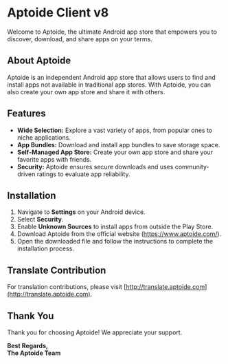 # Aptoide Client v8

Welcome to Aptoide, the ultimate Android app store that empowers you to discover, download, and share apps on your terms.

## About Aptoide

Aptoide is an independent Android app store that allows users to find and install apps not available in traditional app stores. With Aptoide, you can also create your own app store and share it with others.

## Features

- **Wide Selection:** Explore a vast variety of apps, from popular ones to niche applications.
- **App Bundles:** Download and install app bundles to save storage space.
- **Self-Managed App Store:** Create your own app store and share your favorite apps with friends.
- **Security:** Aptoide ensures secure downloads and uses community-driven ratings to evaluate app reliability.

## Installation

1. Navigate to **Settings** on your Android device.
2. Select **Security**.
3. Enable **Unknown Sources** to install apps from outside the Play Store.
4. Download Aptoide from the official website (https://www.aptoide.com/).
5. Open the downloaded file and follow the instructions to complete the installation process.

## Translate Contribution

For translation contributions, please visit [http://translate.aptoide.com](http://translate.aptoide.com).

## Thank You

Thank you for choosing Aptoide! We appreciate your support.

**Best Regards,  
The Aptoide Team**
